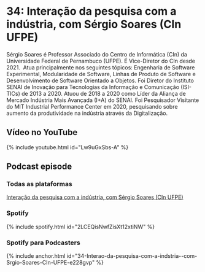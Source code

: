 # 34: Interação da pesquisa com a indústria, com Sérgio Soares (CIn UFPE)

Sérgio Soares é Professor Associado do Centro de Informática (CIn) da Universidade Federal de Pernambuco (UFPE). É Vice-Diretor do CIn desde 2021.  Atua principalmente nos seguintes tópicos: Engenharia de Software Experimental, Modularidade de Software, Linhas de Produto de Software e Desenvolvimento de Software Orientado a Objetos. Foi Diretor do Instituto SENAI de Inovação para Tecnologias da Informação e Comunicação (ISI-TICs) de 2013 a 2020. Atuou de 2018 a 2020 como Líder da Aliança de Mercado Indústria Mais Avançada (I+A) do SENAI. Foi Pesquisador Visitante do MIT Industrial Performance Center em 2020, pesquisando sobre aumento da produtividade na indústria através da Digitalização. 

## Vídeo no YouTube

{% include youtube.html id="Lw9uGxSbs-A" %}

## Podcast episode

### Todas as plataformas

[Interação da pesquisa com a indústria, com Sérgio Soares (CIn UFPE)](https://podcasters.spotify.com/pod/show/fronteirases/episodes/34-Interao-da-pesquisa-com-a-indstria--com-Srgio-Soares-CIn-UFPE-e228gvp/a-a8h6ede)


### Spotify

{% include spotify.html id="2LCEQisNwfZisXt12xtiNW" %}

### Spotify para Podcasters

{% include anchor.html id="34-Interao-da-pesquisa-com-a-indstria--com-Srgio-Soares-CIn-UFPE-e228gvp" %}


